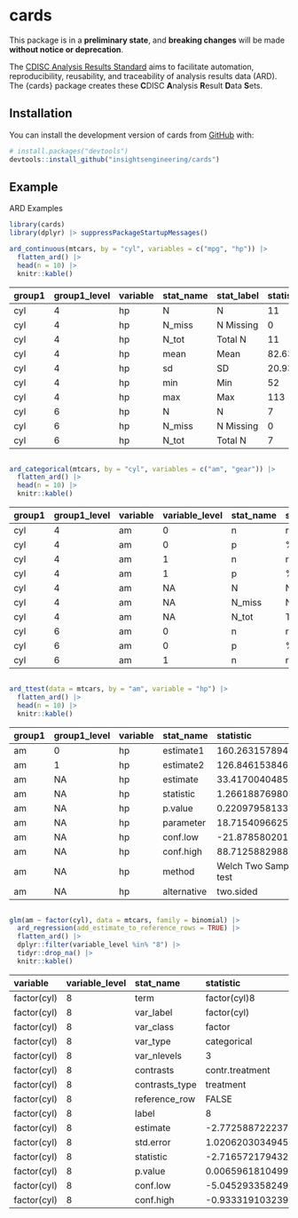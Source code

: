 
<!-- README.md is generated from README.Rmd. Please edit that file -->

# cards

<!-- badges: start -->
<!-- [![R-CMD-check](https://github.com/insightsengineering/cards/actions/workflows/R-CMD-check.yaml/badge.svg)](https://github.com/insightsengineering/cards/actions/workflows/R-CMD-check.yaml) -->
<!-- [![Codecov test coverage](https://codecov.io/gh/insightsengineering/cards/branch/main/graph/badge.svg)](https://app.codecov.io/gh/insightsengineering/cards?branch=main) -->
<!-- badges: end -->

This package is in a **preliminary state**, and **breaking changes**
will be made **without notice or deprecation**.

The [CDISC Analysis Results
Standard](https://www.cdisc.org/standards/foundational/analysis-results-standards)
aims to facilitate automation, reproducibility, reusability, and
traceability of analysis results data (ARD). The {cards} package creates
these **C**DISC **A**nalysis **R**esult **D**ata **S**ets.

## Installation

You can install the development version of cards from
[GitHub](https://github.com/) with:

``` r
# install.packages("devtools")
devtools::install_github("insightsengineering/cards")
```

## Example

ARD Examples

``` r
library(cards)
library(dplyr) |> suppressPackageStartupMessages()

ard_continuous(mtcars, by = "cyl", variables = c("mpg", "hp")) |> 
  flatten_ard() |> 
  head(n = 10) |> 
  knitr::kable()
```

| group1 | group1_level | variable | stat_name | stat_label | statistic        | warning | error |
|:-------|:-------------|:---------|:----------|:-----------|:-----------------|:--------|:------|
| cyl    | 4            | hp       | N         | N          | 11               | NA      | NA    |
| cyl    | 4            | hp       | N_miss    | N Missing  | 0                | NA      | NA    |
| cyl    | 4            | hp       | N_tot     | Total N    | 11               | NA      | NA    |
| cyl    | 4            | hp       | mean      | Mean       | 82.6363636363636 | NA      | NA    |
| cyl    | 4            | hp       | sd        | SD         | 20.934529979308  | NA      | NA    |
| cyl    | 4            | hp       | min       | Min        | 52               | NA      | NA    |
| cyl    | 4            | hp       | max       | Max        | 113              | NA      | NA    |
| cyl    | 6            | hp       | N         | N          | 7                | NA      | NA    |
| cyl    | 6            | hp       | N_miss    | N Missing  | 0                | NA      | NA    |
| cyl    | 6            | hp       | N_tot     | Total N    | 7                | NA      | NA    |

``` r

ard_categorical(mtcars, by = "cyl", variables = c("am", "gear")) |> 
  flatten_ard() |> 
  head(n = 10) |> 
  knitr::kable()
```

| group1 | group1_level | variable | variable_level | stat_name | stat_label | statistic         | warning | error |
|:-------|:-------------|:---------|:---------------|:----------|:-----------|:------------------|:--------|:------|
| cyl    | 4            | am       | 0              | n         | n          | 3                 | NA      | NA    |
| cyl    | 4            | am       | 0              | p         | %          | 0.272727272727273 | NA      | NA    |
| cyl    | 4            | am       | 1              | n         | n          | 8                 | NA      | NA    |
| cyl    | 4            | am       | 1              | p         | %          | 0.727272727272727 | NA      | NA    |
| cyl    | 4            | am       | NA             | N         | N          | 11                | NA      | NA    |
| cyl    | 4            | am       | NA             | N_miss    | N Missing  | 0                 | NA      | NA    |
| cyl    | 4            | am       | NA             | N_tot     | Total N    | 11                | NA      | NA    |
| cyl    | 6            | am       | 0              | n         | n          | 4                 | NA      | NA    |
| cyl    | 6            | am       | 0              | p         | %          | 0.571428571428571 | NA      | NA    |
| cyl    | 6            | am       | 1              | n         | n          | 3                 | NA      | NA    |

``` r

ard_ttest(data = mtcars, by = "am", variable = "hp") |> 
  flatten_ard() |> 
  head(n = 10) |> 
  knitr::kable()
```

| group1 | group1_level | variable | stat_name   | statistic               | warning | error |
|:-------|:-------------|:---------|:------------|:------------------------|:--------|:------|
| am     | 0            | hp       | estimate1   | 160.263157894737        | NA      | NA    |
| am     | 1            | hp       | estimate2   | 126.846153846154        | NA      | NA    |
| am     | NA           | hp       | estimate    | 33.417004048583         | NA      | NA    |
| am     | NA           | hp       | statistic   | 1.26618876980934        | NA      | NA    |
| am     | NA           | hp       | p.value     | 0.220979581335913       | NA      | NA    |
| am     | NA           | hp       | parameter   | 18.7154096625045        | NA      | NA    |
| am     | NA           | hp       | conf.low    | -21.8785802016468       | NA      | NA    |
| am     | NA           | hp       | conf.high   | 88.7125882988128        | NA      | NA    |
| am     | NA           | hp       | method      | Welch Two Sample t-test | NA      | NA    |
| am     | NA           | hp       | alternative | two.sided               | NA      | NA    |

``` r

glm(am ~ factor(cyl), data = mtcars, family = binomial) |>
  ard_regression(add_estimate_to_reference_rows = TRUE) |> 
  flatten_ard() |> 
  dplyr::filter(variable_level %in% "8") |> 
  tidyr::drop_na() |> 
  knitr::kable()
```

| variable    | variable_level | stat_name      | statistic          |
|:------------|:---------------|:---------------|:-------------------|
| factor(cyl) | 8              | term           | factor(cyl)8       |
| factor(cyl) | 8              | var_label      | factor(cyl)        |
| factor(cyl) | 8              | var_class      | factor             |
| factor(cyl) | 8              | var_type       | categorical        |
| factor(cyl) | 8              | var_nlevels    | 3                  |
| factor(cyl) | 8              | contrasts      | contr.treatment    |
| factor(cyl) | 8              | contrasts_type | treatment          |
| factor(cyl) | 8              | reference_row  | FALSE              |
| factor(cyl) | 8              | label          | 8                  |
| factor(cyl) | 8              | estimate       | -2.77258872223715  |
| factor(cyl) | 8              | std.error      | 1.0206203034945    |
| factor(cyl) | 8              | statistic      | -2.71657217943254  |
| factor(cyl) | 8              | p.value        | 0.0065961810499368 |
| factor(cyl) | 8              | conf.low       | -5.04529335824973  |
| factor(cyl) | 8              | conf.high      | -0.93331910323904  |

<!-- ARD  -> Table Example -->
<!-- ```{r} -->
<!-- # Construct the ARD -->
<!-- table_ard <- -->
<!--   bind_rows( -->
<!--     ard_continuous(mtcars, by = cyl, variables = "mpg"), -->
<!--     ard_categorical(mtcars, by = cyl, variables = "am"), -->
<!--     ard_categorical(mtcars, variables = "cyl") -->
<!--   ) -->
<!-- # convert ARD to a cards table -->
<!-- table <- -->
<!--   construct_cards( -->
<!--     table_plan = -->
<!--       bind_rows( -->
<!--         table_ard |> filter(variable %in% "mpg") |>  table_plan_simple_continuous(), -->
<!--         table_ard |> filter(variable %in% "am") |> table_plan_simple_categorical() -->
<!--       ), -->
<!--     header_plan = -->
<!--       table_ard |> -->
<!--       filter(variable %in% "cyl") |> -->
<!--       header_plan_simple(header = "**{group} Cylinders**  \nN={n}  ({p}%)") |> -->
<!--       modifyList(val = list(label = gt::md("**Characteristic**"))) -->
<!--   ) |> -->
<!--   convert_cards(engine = "gt") -->
<!-- ``` -->
<!-- ```{r echo=FALSE, fig.width=4} -->
<!-- gt::gtsave(table, filename = "man/figures/README-table_example.png") -->
<!-- ``` -->
<!-- <img src="man/figures/README-table_example.png" style="width: 50%"> -->
